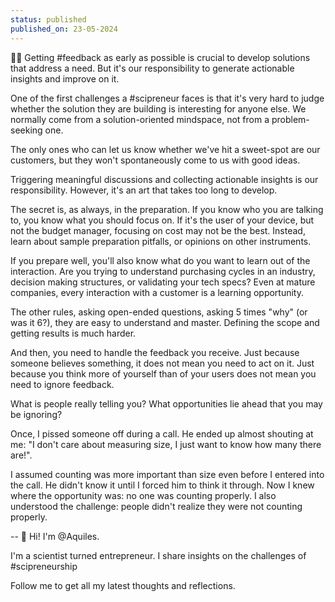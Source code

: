 ```yaml
---
status: published
published_on: 23-05-2024
---
```

🧟‍♂️ Getting #feedback as early as possible is crucial to develop solutions that address a need. But it's our responsibility to generate actionable insights and improve on it. 

One of the first challenges a #scipreneur faces is that it's very hard to judge whether the solution they are building is interesting for anyone else. We normally come from a solution-oriented mindspace, not from a problem-seeking one. 

The only ones who can let us know whether we've hit a sweet-spot are our customers, but they won't spontaneously come to us with good ideas. 

Triggering meaningful discussions and collecting actionable insights is our responsibility. However, it's an art that takes too long to develop. 

The secret is, as always, in the preparation. If you know who you are talking to, you know what you should focus on. If it's the user of your device, but not the budget manager, focusing on cost may not be the best. Instead, learn about sample preparation pitfalls, or opinions on other instruments. 

If you prepare well, you'll also know what do you want to learn out of the interaction. Are you trying to understand purchasing cycles in an industry, decision making structures, or validating your tech specs? Even at mature companies, every interaction with a customer is a learning opportunity. 

The other rules, asking open-ended questions, asking 5 times "why" (or was it 6?), they are easy to understand and master. Defining the scope and getting results is much harder. 

And then, you need to handle the feedback you receive. 
Just because someone believes something, it does not mean you need to act on it. 
Just because you think more of yourself than of your users does not mean you need to ignore feedback. 

What is people really telling you? 
What opportunities lie ahead that you may be ignoring? 

Once, I pissed someone off during a call. He ended up almost shouting at me: "I don't care about measuring size, I just want to know how many there are!". 

I assumed counting was more important than size even before I entered into the call. 
He didn't know it until I forced him to think it through.
Now I knew where the opportunity was: no one was counting properly. 
I also understood the challenge: people didn't realize they were not counting properly. 

--
👋 Hi! I'm @Aquiles. 

I'm a scientist turned entrepreneur. 
I share insights on the challenges of #scipreneurship 

Follow me to get all my latest thoughts and reflections. 
